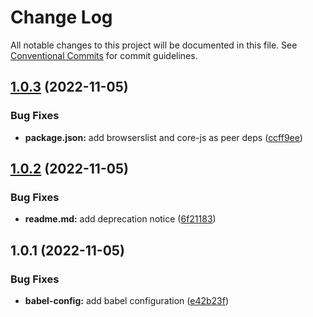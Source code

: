# Change Log

All notable changes to this project will be documented in this file.
See [Conventional Commits](https://conventionalcommits.org) for commit guidelines.

## [1.0.3](https://github.com/ggascoigne/shareable-configs/compare/@ggascoigne/babel-config@1.0.2...@ggascoigne/babel-config@1.0.3) (2022-11-05)

### Bug Fixes

- **package.json:** add browserslist and core-js as peer deps ([ccff9ee](https://github.com/ggascoigne/shareable-configs/commit/ccff9ee2bd18cdab5ad2772c0ba21367df7ebfdd))

## [1.0.2](https://github.com/ggascoigne/shareable-configs/compare/@ggascoigne/babel-config@1.0.1...@ggascoigne/babel-config@1.0.2) (2022-11-05)

### Bug Fixes

- **readme.md:** add deprecation notice ([6f21183](https://github.com/ggascoigne/shareable-configs/commit/6f211834b3e9a72a09b76787b266e58bb12b9479))

## 1.0.1 (2022-11-05)

### Bug Fixes

- **babel-config:** add babel configuration ([e42b23f](https://github.com/ggascoigne/shareable-configs/commit/e42b23f0380e90dfece2e721299251c610ba09ef))
